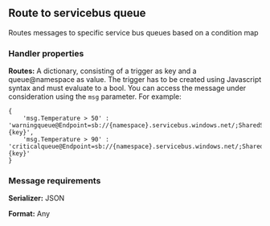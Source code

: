 ## Route to servicebus queue

Routes messages to specific service bus queues based on a condition map

### Handler properties

**Routes:** A dictionary, consisting of a trigger as key and a queue@namespace as value. The trigger has to be created using Javascript syntax and must evaluate to a bool. You can access the message under consideration using the `msg` parameter. For example:

	{ 
		'msg.Temperature > 50' : 'warningqueue@Endpoint=sb://{namespace}.servicebus.windows.net/;SharedSecretIssuer=owner;SharedSecretValue={key}',
	  	'msg.Temperature > 90' : 'criticalqueue@Endpoint=sb://{namespace}.servicebus.windows.net/;SharedSecretIssuer=owner;SharedSecretValue={key}'
	}

### Message requirements

**Serializer:** JSON

**Format:** Any
